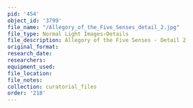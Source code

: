```yaml
---
pid: '454'
object_id: '3799'
file_name: "/Allegory_of_the_Five_Senses_detail_2.jpg"
file_type: Normal Light Images›Details
file_description: Allegory of the Five Senses - Detail 2
original_format:
research_date:
researchers:
equipment_used:
file_location:
file_notes:
collection: curatorial_files
order: '218'
---
```

